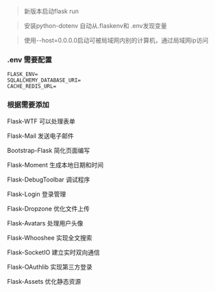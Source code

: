 
### 
>新版本启动flask run

>安装python-dotenv 自动从.flaskenv和 .env发现变量

> 使用--host=0.0.0.0启动可被局域网内别的计算机，通过局域网ip访问

### .env 需要配置
```angular2html
FLASK_ENV=
SQLALCHEMY_DATABASE_URI=
CACHE_REDIS_URL=
```

### 根据需要添加
Flask-WTF 可以处理表单

Flask-Mail 发送电子邮件

Bootstrap-Flask 简化页面编写

Flask-Moment 生成本地日期和时间

Flask-DebugToolbar 调试程序

Flask-Login 登录管理

Flask-Dropzone 优化文件上传

Flask-Avatars 处理用户头像

Flask-Whooshee 实现全文搜索

Flask-SocketIO 建立实时双向通信

Flask-OAuthlib 实现第三方登录

Flask-Assets 优化静态资源
